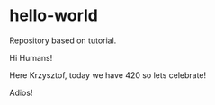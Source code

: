 # hello-world
Repository based on tutorial.

Hi Humans!

Here Krzysztof, today we have 420 so lets celebrate!

Adios!
